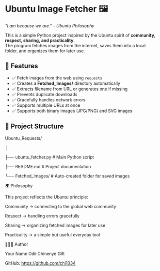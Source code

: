 # Ubuntu Image Fetcher 🖼️

*"I am because we are." – Ubuntu Philosophy*  

This is a simple Python project inspired by the Ubuntu spirit of **community, respect, sharing, and practicality**.  
The program fetches images from the internet, saves them into a local folder, and organizes them for later use.  


## 🚀 Features
- ✅ Fetch images from the web using `requests`  
- ✅ Creates a **Fetched_Images/** directory automatically  
- ✅ Extracts filename from URL or generates one if missing  
- ✅ Prevents duplicate downloads  
- ✅ Gracefully handles network errors  
- ✅ Supports multiple URLs at once  
- ✅ Supports both binary images (JPG/PNG) and SVG images  



## 📂 Project Structure
Ubuntu_Requests/

│

├── ubuntu_fetcher.py # Main Python script

├── README.md # Project documentation

└── Fetched_Images/ # Auto-created folder for saved images

🌍 Philosophy

This project reflects the Ubuntu principle:

Community → connecting to the global web community

Respect → handling errors gracefully

Sharing → organizing fetched images for later use

Practicality → a simple but useful everyday tool


👩🏽‍💻 Author

Your Name Odii Chinenye Gift

GitHub: https://github.com/chi1034